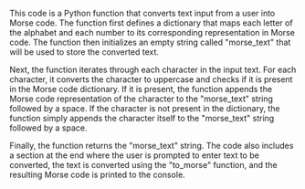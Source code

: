This code is a Python function that converts text input from a user into Morse code. The function first defines a dictionary that maps each letter of the alphabet and each number to its corresponding representation in Morse code. The function then initializes an empty string called "morse_text" that will be used to store the converted text.

Next, the function iterates through each character in the input text. For each character, it converts the character to uppercase and checks if it is present in the Morse code dictionary. If it is present, the function appends the Morse code representation of the character to the "morse_text" string followed by a space. If the character is not present in the dictionary, the function simply appends the character itself to the "morse_text" string followed by a space.

Finally, the function returns the "morse_text" string. The code also includes a section at the end where the user is prompted to enter text to be converted, the text is converted using the "to_morse" function, and the resulting Morse code is printed to the console.